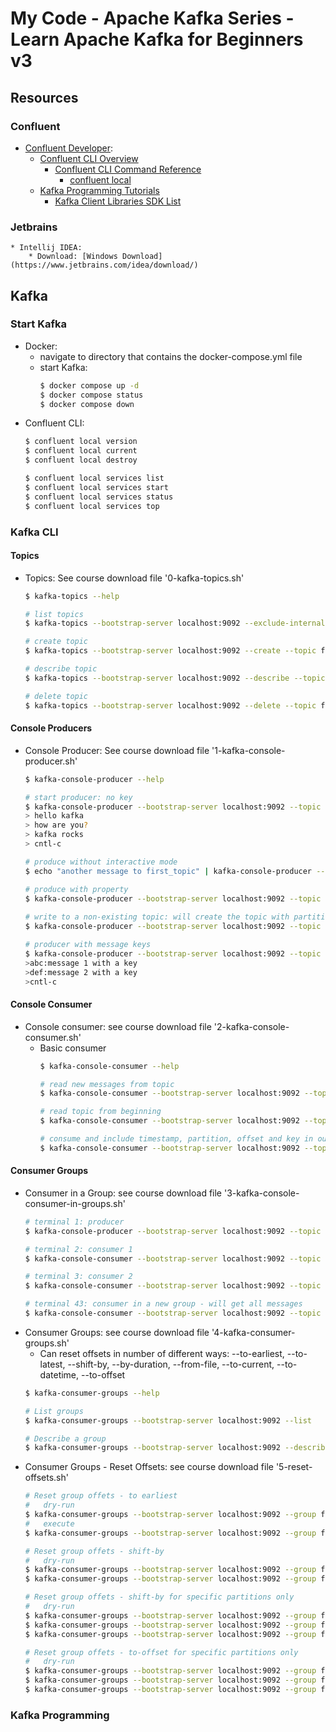 # My Code - Apache Kafka Series - Learn Apache Kafka for Beginners v3

## Resources
### Confluent
* [Confluent Developer](https://developer.confluent.io/):
    * [Confluent CLI Overview](https://docs.confluent.io/confluent-cli/current/overview.html#confluent-cli-overview)
        * [Confluent CLI Command Reference](https://docs.confluent.io/confluent-cli/current/command-reference-index.html)
            * [confluent local](https://docs.confluent.io/confluent-cli/current/command-reference/local/index.html#confluent-local)
    * [Kafka Programming Tutorials](https://www.conduktor.io/kafka/kafka-programming-tutorials)
        * [Kafka Client Libraries SDK List](https://www.conduktor.io/kafka/kafka-sdk-list)
### Jetbrains
    * Intellij IDEA: 
        * Download: [Windows Download](https://www.jetbrains.com/idea/download/)

## Kafka
### Start Kafka
* Docker:
    * navigate to directory that contains the docker-compose.yml file
    * start Kafka:
        ```bash
        $ docker compose up -d
        $ docker compose status
        $ docker compose down
        ```
* Confluent CLI:
    ```bash
    $ confluent local version
    $ confluent local current
    $ confluent local destroy

    $ confluent local services list
    $ confluent local services start
    $ confluent local services status
    $ confluent local services top
    ```
### Kafka CLI
#### Topics
* Topics: See course download file '0-kafka-topics.sh'
    ```bash
    $ kafka-topics --help

    # list topics
    $ kafka-topics --bootstrap-server localhost:9092 --exclude-internal --list

    # create topic
    $ kafka-topics --bootstrap-server localhost:9092 --create --topic first_topic --partitions 2 --replication-factor 1  --if-not-exists

    # describe topic
    $ kafka-topics --bootstrap-server localhost:9092 --describe --topic first_topic 

    # delete topic
    $ kafka-topics --bootstrap-server localhost:9092 --delete --topic first_topic
    ```
#### Console Producers
* Console Producer: See course download file '1-kafka-console-producer.sh'
    ```bash
    $ kafka-console-producer --help

    # start producer: no key
    $ kafka-console-producer --bootstrap-server localhost:9092 --topic first_topic
    > hello kafka
    > how are you?
    > kafka rocks
    > cntl-c

    # produce without interactive mode
    $ echo "another message to first_topic" | kafka-console-producer --bootstrap-server localhost:9092 --topic first_topic $1

    # produce with property
    $ kafka-console-producer --bootstrap-server localhost:9092 --topic first_topic --producer-property acks=all
      
    # write to a non-existing topic: will create the topic with partition = 1 and replication factory = 1
    $ kafka-console-producer --bootstrap-server localhost:9092 --topic new_topic

    # producer with message keys
    $ kafka-console-producer --bootstrap-server localhost:9092 --topic first_topic --property parse.key=true --property key.separator=:
    >abc:message 1 with a key
    >def:message 2 with a key
    >cntl-c
    ```
#### Console Consumer
* Console consumer: see course download file '2-kafka-console-consumer.sh'
    * Basic consumer
        ```bash
        $ kafka-console-consumer --help

        # read new messages from topic
        $ kafka-console-consumer --bootstrap-server localhost:9092 --topic first_topic

        # read topic from beginning
        $ kafka-console-consumer --bootstrap-server localhost:9092 --topic first_topic --from-beginning

        # consume and include timestamp, partition, offset and key in output
        $ kafka-console-consumer --bootstrap-server localhost:9092 --topic first_topic --formatter kafka.tools.DefaultMessageFormatter --property print.timestamp=true --property print.key=true --property print.value=true --property print.partition=true --property print.offset=true --from-beginning
        ```
#### Consumer Groups
* Consumer in a Group: see course download file '3-kafka-console-consumer-in-groups.sh'
    ```bash
    # terminal 1: producer
    $ kafka-console-producer --bootstrap-server localhost:9092 --topic first_topic --property parse.key=true --property key.separator=:

    # terminal 2: consumer 1
    $ kafka-console-consumer --bootstrap-server localhost:9092 --topic first_topic --formatter kafka.tools.DefaultMessageFormatter --property print.timestamp=true --property print.key=true --property print.value=true --property print.partition=true --property print.offset=true --group first-consumer-group 

    # terminal 3: consumer 2
    $ kafka-console-consumer --bootstrap-server localhost:9092 --topic first_topic --formatter kafka.tools.DefaultMessageFormatter --property print.timestamp=true --property print.key=true --property print.value=true --property print.partition=true --property print.offset=true --group first-consumer-group 

    # terminal 43: consumer in a new group - will get all messages
    $ kafka-console-consumer --bootstrap-server localhost:9092 --topic first_topic --formatter kafka.tools.DefaultMessageFormatter --property print.timestamp=true --property print.key=true --property print.value=true --property print.partition=true --property print.offset=true --group second-consumer-group 
    ```
* Consumer Groups: see course download file '4-kafka-consumer-groups.sh'
    * Can reset offsets in number of different ways: --to-earliest, --to-latest, --shift-by, --by-duration, --from-file, --to-current, --to-datetime, --to-offset
    ```bash
    $ kafka-consumer-groups --help

    # List groups
    $ kafka-consumer-groups --bootstrap-server localhost:9092 --list

    # Describe a group
    $ kafka-consumer-groups --bootstrap-server localhost:9092 --describe --group first-consumer-group
    ```
* Consumer Groups - Reset Offsets: see course download file '5-reset-offsets.sh'
    ```bash
    # Reset group offets - to earliest
    #   dry-run
    $ kafka-consumer-groups --bootstrap-server localhost:9092 --group first-consumer-group --topic first_topic --reset-offsets --to-earliest --dry-run
    #   execute
    $ kafka-consumer-groups --bootstrap-server localhost:9092 --group first-consumer-group --topic first_topic --reset-offsets --to-earliest --execute

    # Reset group offets - shift-by
    #   dry-run
    $ kafka-consumer-groups --bootstrap-server localhost:9092 --group first-consumer-group --topic first_topic --reset-offsets --shift-by 5 --dry-run
    $ kafka-consumer-groups --bootstrap-server localhost:9092 --group first-consumer-group --topic first_topic --reset-offsets --shift-by -2 --dry-run

    # Reset group offets - shift-by for specific partitions only
    #   dry-run
    $ kafka-consumer-groups --bootstrap-server localhost:9092 --group first-consumer-group --topic first_topic:1 --reset-offsets --shift-by 5 --dry-run
    $ kafka-consumer-groups --bootstrap-server localhost:9092 --group first-consumer-group --topic first_topic:0 --reset-offsets --shift-by -1 --dry-run
    $ kafka-consumer-groups --bootstrap-server localhost:9092 --group first-consumer-group --topic first_topic:0,1 --reset-offsets --shift-by 1 --dry-run

    # Reset group offets - to-offset for specific partitions only
    #   dry-run
    $ kafka-consumer-groups --bootstrap-server localhost:9092 --group first-consumer-group --topic first_topic:1 --reset-offsets --to-offset 7 --dry-run
    $ kafka-consumer-groups --bootstrap-server localhost:9092 --group first-consumer-group --topic first_topic:0 --reset-offsets --to-offset 12 --dry-run
    $ kafka-consumer-groups --bootstrap-server localhost:9092 --group first-consumer-group --topic first_topic:0,1 --reset-offsets --to-offset 11 --dry-run
    ```
### Kafka Programming